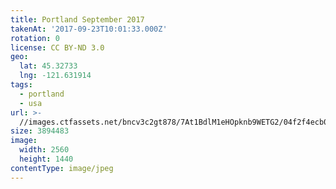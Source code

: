 ```yaml
---
title: Portland September 2017
takenAt: '2017-09-23T10:01:33.000Z'
rotation: 0
license: CC BY-ND 3.0
geo:
  lat: 45.32733
  lng: -121.631914
tags:
  - portland
  - usa
url: >-
  //images.ctfassets.net/bncv3c2gt878/7At1BdlM1eHOpknb9WETG2/04f2f4ecb0b681cf382aadedd642bbb4/portland-september-2017_37349972442_o
size: 3894483
image:
  width: 2560
  height: 1440
contentType: image/jpeg
---
```


